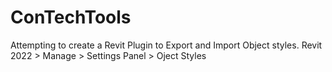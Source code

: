 # ConTechTools

Attempting to create a Revit Plugin to Export and Import Object styles.
Revit 2022 > Manage > Settings Panel > Oject Styles
